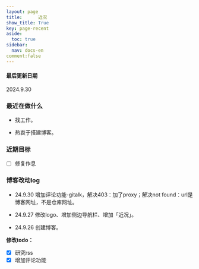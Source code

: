 ```yaml
---
layout: page
title:      近况
show_title: True
key: page-recent
aside:
  toc: true
sidebar:
  nav: docs-en
comment:false
---
```


<div class="card">
  <div class="card__content">
    <div class="card__header">
      <h4>最后更新日期</h4>
    </div>
    <p>2024.9.30</p>
  </div>
</div>



### 最近在做什么

- 找工作。

- 热衷于搭建博客。

### 近期目标

- [ ] 修复作息

### 博客改动log

- 24.9.30 增加评论功能-gitalk，解决403：加了proxy；解决not found：url是博客网址，不是仓库网址。

- 24.9.27 修改logo、增加侧边导航栏、增加「近况」。

- 24.9.26 创建博客。

**修改todo：**

- [x] 研究rss
- [x] 增加评论功能
